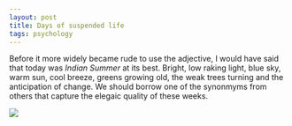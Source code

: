 ```yaml
---
layout: post
title: Days of suspended life
tags: psychology
--- 
```


Before it more widely became rude to use the adjective, I would have said that today was *Indian Summer* at its best. Bright, low raking light, blue sky, warm sun, cool breeze, greens growing old, the weak trees turning and the anticipation of change. We should borrow one of the synonmyms from others that capture the elegaic quality of these weeks.

 ![](https://careaga.s3.amazonaws.com/2015-09-20-is.png)
